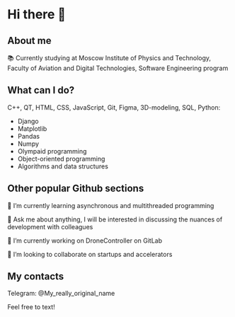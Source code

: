 # Hi there 👋
## About me
📚 Currently studying at Moscow Institute of Physics and Technology, Faculty of Aviation and Digital Technologies, Software Engineering program
## What can I do?
C++, QT, HTML, CSS, JavaScript, Git, Figma, 3D-modeling, SQL, Python:
- Django
- Matplotlib
- Pandas
- Numpy
- Olympaid programming
- Object-oriented programming
- Algorithms and data structures

<!--
**AnnaSus1ova/AnnaSus1ova** is a ✨ _special_ ✨ repository because its `README.md` (this file) appears on your GitHub profile.

Here are some ideas to get you started:

- 

- 
- 🤔 I’m looking for help with ...
-  ...
- 📫 How to reach me: ...
- 😄 Pronouns: ...
- ⚡ Fun fact: ...
-->
## Other popular Github sections
🌱 I’m currently learning asynchronous and multithreaded programming

💬 Ask me about anything, I will be interested in discussing the nuances of development with colleagues

🔭 I’m currently working on DroneController on GitLab

👯 I’m looking to collaborate on startups and accelerators

## My contacts
Telegram: @My_really_original_name 

Feel free to text!
